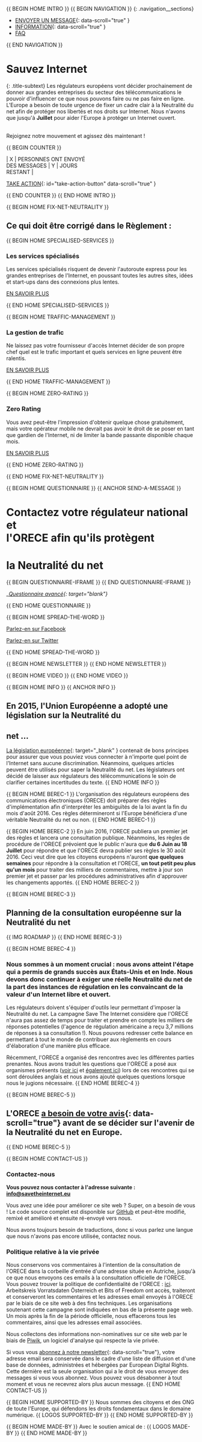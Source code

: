 {{ BEGIN HOME INTRO }}
{{ BEGIN NAVIGATION }}
{: .navigation__sections}
- [ENVOYER UN MESSAGE](#send-a-message){: data-scroll="true" }
- [INFORMATION](#info){: data-scroll="true" }
- [FAQ](faq)

{{ END NAVIGATION }}

# Sauvez Internet

{: .title-subtext} Les régulateurs européens vont décider prochainement de donner aux grandes entreprises du secteur des télécommunications le pouvoir d'influencer ce que nous pouvons faire ou ne pas faire en ligne. L'Europe a besoin de toute urgence de fixer un cadre clair à la Neutralité du net afin de protéger nos libertés et nos droits sur Internet. Nous n'avons que jusqu'à __Juillet__ pour aider l'Europe à protéger un Internet ouvert. <br><br> 

Rejoignez notre mouvement et agissez dès maintenant !

{{ BEGIN COUNTER }}

| X | PERSONNES ONT ENVOYÉ <br> DES MESSAGES | Y | JOURS <br> RESTANT |

[TAKE ACTION](#send-a-message){: id="take-action-button" data-scroll="true" }

{{ END COUNTER }}
{{ END HOME INTRO }}

{{ BEGIN HOME FIX-NET-NEUTRALITY }}

## Ce qui doit être corrigé dans le Règlement : 

{{ BEGIN HOME SPECIALISED-SERVICES }}

### Les services spécialisés

Les services spécialisés risquent de devenir l'autoroute express pour les grandes entreprises de l'Internet, en poussant toutes les autres sites, idées et start-ups dans des connexions plus lentes.

[EN SAVOIR PLUS](faq/#what-are-specialised-services)

{{ END HOME SPECIALISED-SERVICES }}

{{ BEGIN HOME TRAFFIC-MANAGEMENT }}

### La gestion de trafic

Ne laissez pas votre fournisseur d'accès Internet décider de son propre chef quel est le trafic important et quels services en ligne peuvent être ralentis.

[EN SAVOIR PLUS](faq/#what-is-traffic-management)

{{ END HOME TRAFFIC-MANAGEMENT }}

{{ BEGIN HOME ZERO-RATING }}

### Zero Rating

Vous avez peut-être l'impression d'obtenir quelque chose gratuitement, mais votre opérateur mobile ne devrait pas avoir le droit de se poser en tant que gardien de l'Internet, ni de limiter la bande passante disponible chaque mois.

[EN SAVOIR PLUS](faq/#what-is-zero-rating)

{{ END HOME ZERO-RATING }}

{{ END HOME FIX-NET-NEUTRALITY }}


{{ BEGIN HOME QUESTIONNAIRE }}
{{ ANCHOR SEND-A-MESSAGE }}

# Contactez votre régulateur national et <br> l'ORECE afin qu'ils protègent 
# la Neutralité du net

{{ BEGIN QUESTIONNAIRE-IFRAME }}
{{ END QUESTIONNAIRE-IFRAME }}

__[Questionnaire avancé](https://consultation.savetheinternet.eu/advanced/){: 
target="_blank"}__

{{ END HOME QUESTIONNAIRE }}

{{ BEGIN HOME SPREAD-THE-WORD }}

[Parlez-en sur Facebook](http://www.facebook.com/sharer/sharer.php?s=100&p%5Burl%5D=http://www.savetheinternet.eu/&p%5Bimages%5D%5B0%5D=http://www.savetheinternet.eu/img/thumbnail.png&p%5Btitle%5D=Help%20Save%20the%20Internet&p%5Bsummary%5D=Your%20freedom%20online%20is%20threatened%20by%20EU%20proposals.%20The%20fight%20for%20an%20open%20Internet%20is%20happening%20right%20now%20in%20Brussels.)

[Parlez-en sur Twitter](https://twitter.com/intent/tweet?text=What%0Aif%0Athey%0Amade%0AEurope%27s%0Ainternet%0Aso%0Aslow%2C%0Aevery%0Atweet%0Aloaded%0Aslowly%0Alike%0Athis%3F%0ADon%27t%20let%20them%3A%0Ahttps%3A%2F%2Fwww.savetheinternet.eu%2F)

{{ END HOME SPREAD-THE-WORD }}

{{ BEGIN HOME NEWSLETTER }}
{{ END HOME NEWSLETTER }}

{{ BEGIN HOME VIDEO }}
{{ END HOME VIDEO }}

{{ BEGIN HOME INFO }}
{{ ANCHOR INFO }}
## En 2015, l'Union Européenne a adopté une législation sur la Neutralité du 
## net ...

[La législation européenne](http://eur-lex.europa.eu/legal-content/FR/TXT/?uri=CELEX:32015R2120){: target="_blank" } contenait de bons principes pour assurer que vous pouviez vous connecter à n'importe quel point de l'Internet sans aucune discrimination. Néanmoins, quelques articles peuvent être utilisés pour saper la Neutralité du net. Les législateurs ont décidé de laisser aux régulateurs des télécommunications le soin de clarifier certaines incertitudes du texte. 
{{ END HOME INFO }}


{{ BEGIN HOME BEREC-1 }} L'organisation des régulateurs européens des communications électroniques (ORECE) doit préparer des règles d'implémentation afin d'interpréter les ambiguïtés de la loi avant la fin du mois d'août 2016. Ces règles détermineront si l'Europe bénéficiera d'une véritable Neutralité du net ou non. {{ END HOME BEREC-1 }}

{{ BEGIN HOME BEREC-2 }} En juin 2016, l'ORECE publiera un premier jet des règles et lancera une consultation publique. Néanmoins, les règles de procédure de l'ORECE prévoient que le public n'aura que __du 6 Juin au 18 Juillet__ pour répondre et que l'ORECE devra publier ses règles le 30 août 2016. Ceci veut dire que les citoyens européens n'auront __que quelques semaines__ pour répondre à la consultation et l'ORECE, __un tout petit peu plus qu'un mois__ pour traiter des milliers de commentaires, mettre à jour son premier jet et passer par les procédures administratives afin d'approuver les changements apportés. {{ END HOME BEREC-2 }}

{{ BEGIN HOME BEREC-3 }}
## Planning de la consultation européenne sur la Neutralité du net 
{{ IMG ROADMAP }}
{{ END HOME BEREC-3 }}

{{ BEGIN HOME BEREC-4 }}
### __Nous sommes à un moment crucial : nous avons atteint l'étape qui a permis de grands succès aux États-Unis et en Inde. Nous devons donc continuer à exiger une réelle Neutralité du net de la part des instances de régulation en les convaincant de la valeur d'un Internet libre et ouvert.__ 

Les régulateurs doivent s'équiper d'outils leur permettant d'imposer la Neutralité du net. La campagne Save The Internet considère que l'ORECE n'aura pas assez de temps pour traiter et prendre en compte les milliers de réponses potentielles (l'agence de régulation américaine a reçu 3,7 millions de réponses à sa consultation !). Nous pouvons redresser cette balance en permettant à tout le monde de contribuer aux règlements en cours d'élaboration d'une manière plus efficace. 

Récemment, l'ORECE a organisé des rencontres avec les différentes parties prenantes. Nous avons traduit les questions que l'ORECE a posé aux organismes présents ([voir ici](https://edri.org/edris-first-input-on-net-neutrality-guidelines/) et [également ici](https://www.accessnow.org/rekindling-net-neutrality-our-meeting-with-eus-telecoms-regulators/)) lors de ces rencontres qui se sont déroulées anglais et nous avons ajouté quelques questions lorsque nous le jugions nécessaire. 
{{ END HOME BEREC-4 }}

{{ BEGIN HOME BEREC-5 }}
## L'ORECE [a besoin de votre avis](#send-a-message){: data-scroll="true"}  avant de se décider sur l'avenir de la Neutralité du net en Europe.
{{ END HOME BEREC-5 }}

{{ BEGIN HOME CONTACT-US }}
### Contactez-nous

__Vous pouvez nous contacter à l'adresse suivante : [info@savetheinternet.eu](mailto:info@savetheinternet.eu)__

Vous avez une idée pour améliorer ce site web ? Super, on a besoin de vous ! Le code source complet est disponible sur [GitHub](https://github.com/Netzfreiheit/STI-UI) et peut-être modifié, remixé et amélioré et ensuite ré-envoyé vers nous. 

Nous avons toujours besoin de traductions, donc si vous parlez une langue que nous n'avons pas encore utilisée, contactez nous. 

### Politique relative à la vie privée

Nous conservons vos commentaires à l'intention de la consultation de l'ORECE dans la corbeille d'entrée d'une adresse située en Autriche, jusqu'à ce que nous envoyons ces emails à la consultation officielle de l'ORECE. Vous pouvez trouver la politique de confidentialité de l'ORECE : [ici](http://berec.europa.eu/eng/document_register/subject_matter/berec_office/download/0/4615-privacy-statement-berec-office-policy-do_0.pdf). Arbeitskreis Vorratsdaten Österreich et Bits of Freedom ont accès, traiteront et conserveront les commentaires et les adresses email envoyés à l'ORECE par le biais de ce site web à des fins techniques. Les organisations soutenant cette campagne sont indiquées en bas de la présente page web. Un mois après la fin de la période officielle, nous effacerons tous les commentaires, ainsi que les adresses email associées. 

Nous collectons des informations non-nominatives sur ce site web par le biais de [Piwik](https://piwik.org/), un logiciel d'analyse qui respecte la vie privée. 

Si vous vous [abonnez à notre newsletter](#subscribe-to-newsletter){: data-scroll="true"}, votre adresse email sera conservée dans le cadre d'une liste de diffusion et d'une base de données, administrées et hébergées par European Digital Rights. Cette dernière est la seule organisation qui a le droit de vous envoyer des messages si vous vous abonnez. Vous pouvez vous désabonner à tout moment et vous ne recevrez alors plus aucun message. 
{{ END HOME CONTACT-US }}

{{ BEGIN HOME SUPPORTED-BY }}
Nous sommes des citoyens et des ONG de toute l'Europe, qui défendons les droits fondamentaux dans le domaine numérique. 
{{ LOGOS SUPPORTED-BY }}
{{ END HOME SUPPORTED-BY }}

{{ BEGIN HOME MADE-BY }}
Avec le soutien amical de :
{{ LOGOS MADE-BY }}
{{ END HOME MADE-BY }}
